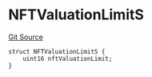 # NFTValuationLimitS
[Git Source](https://github.com/thrackle-io/tron/blob/5f7e8f952b779123753dfeb3491892f00fd8b936/src/client/token/handler/diamond/RuleStorage.sol)


```solidity
struct NFTValuationLimitS {
    uint16 nftValuationLimit;
}
```

